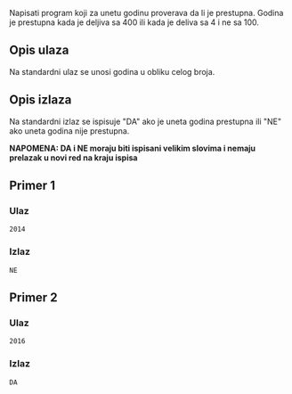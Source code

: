 Napisati program koji za unetu godinu proverava da li je prestupna. Godina je prestupna kada je deljiva sa 400 ili kada je deliva sa 4 i ne sa 100.

## Opis ulaza

Na standardni ulaz se unosi godina u obliku celog broja.

## Opis izlaza

Na standardni izlaz se ispisuje "DA" ako je uneta godina prestupna ili "NE" ako uneta godina nije prestupna.

**NAPOMENA: DA i NE moraju biti ispisani velikim slovima i nemaju prelazak u novi red na kraju ispisa**

## Primer 1

### Ulaz

~~~
2014
~~~

### Izlaz

~~~
NE
~~~

## Primer 2

### Ulaz

~~~
2016
~~~

### Izlaz

~~~
DA
~~~
